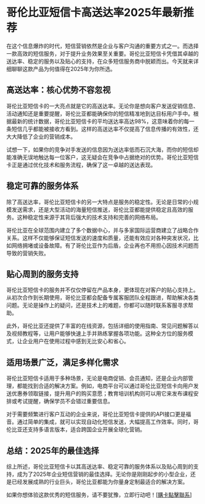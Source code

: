 # 哥伦比亚短信卡高送达率2025年最新推荐

在这个信息爆炸的时代，短信营销依然是企业与客户沟通的重要方式之一。而选择一款高效的短信服务，对于提升业务效果至关重要。哥伦比亚短信卡凭借其卓越的送达率、稳定的服务以及贴心的支持，在众多短信服务商中脱颖而出。今天就来详细聊聊这款产品为何值得在2025年为你所选。

## 高送达率：核心优势不容忽视

哥伦比亚短信卡的一大亮点就是它的高送达率。无论你是想向客户发送促销信息、活动通知还是重要提醒，哥伦比亚都能确保你的短信精准地到达目标用户手中。根据最新的统计数据，哥伦比亚短信卡的平均送达率高达98%，这意味着你的每一条短信几乎都能被接收方看到。这样的高送达率不仅提高了信息传播的有效性，还大大降低了企业的营销成本。

试想一下，如果你的竞争对手发送的信息因为送达率低而石沉大海，而你的短信却能准确无误地触达每一位客户，这无疑会在竞争中占据绝对的优势。哥伦比亚短信卡正是通过优化技术和服务流程，确保了这一卓越的送达表现。

## 稳定可靠的服务体系

除了高送达率，哥伦比亚短信卡的另一大特点是服务的稳定性。无论是日常的小规模发送需求，还是大型活动的海量短信推送，哥伦比亚都能提供稳定且高效的服务。这种稳定性来源于其背后强大的技术支持和完善的网络布局。

哥伦比亚在全球范围内建立了多个数据中心，并与多家国际运营商建立了战略合作关系。这样不仅能够保证短信发送的速度和质量，还能有效应对各种突发状况，比如网络拥堵或设备故障。有了哥伦比亚作为后盾，企业再也不用担心因技术问题而导致的营销失败。

## 贴心周到的服务支持

哥伦比亚短信卡的服务并不仅仅停留在产品本身，更体现在对客户的贴心支持上。从初次合作到长期使用，哥伦比亚都会配备专属客服团队全程跟进，帮助解决各类问题。无论是操作上的疑问，还是技术上的难题，你都可以随时联系客服寻求帮助。

此外，哥伦比亚还提供了丰富的在线资源，包括详细的使用指南、常见问题解答以及视频教程等，让用户能够快速上手并熟练掌握各项功能。这种全方位的服务模式，让企业用户在使用过程中感到无比安心和省心。

## 适用场景广泛，满足多样化需求

哥伦比亚短信卡适用于多种场景，无论是电商促销、会员通知，还是企业内部管理，都能找到合适的解决方案。例如，电商平台可以通过哥伦比亚短信卡向用户发送优惠券领取链接，提升用户的购买意愿；教育培训机构则可以用它来发布课程安排或考试提醒，确保学员不会错过重要信息。

对于需要频繁进行客户互动的企业来说，哥伦比亚短信卡提供的API接口更是福音。通过简单的集成，就可以实现自动化短信发送，大幅提高工作效率。同时，哥伦比亚还支持多语言版本，适合跨国企业开展全球化营销。

## 总结：2025年的最佳选择

综上所述，哥伦比亚短信卡以其高送达率、稳定可靠的服务体系以及贴心周到的支持，成为了2025年企业短信营销的最佳选择。无论你是刚刚起步的小型企业，还是已经发展成熟的行业巨头，哥伦比亚都能为你量身定制最适合的解决方案。

如果你想体验这款优秀的短信服务，请不要犹豫，立即行动吧！[[購卡點擊聯系](https://t.me/s/SXDXQF)]